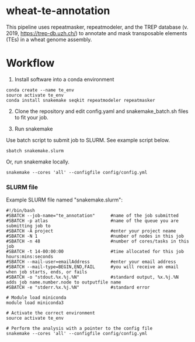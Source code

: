 # wheat-te-annotation

This pipeline uses repeatmasker, repeatmodeler, and the TREP database  (v. 2019, https://trep-db.uzh.ch/) to annotate and mask transposable elements (TEs) in a wheat genome assembly.

# Workflow

1. Install software into a conda environment

```
conda create --name te_env
source activate te_env
conda install snakemake seqkit repeatmodeler repeatmasker 
```

2. Clone the repository and edit config.yaml and snakemake_batch.sh files to fit your job.

3. Run snakemake

Use batch script to submit job to SLURM. See example script below.

```
sbatch snakemake.slurm
```

Or, run snakemake locally.

```
snakemake --cores 'all' --configfile config/config.yml
```

### SLURM file

Example SLURM file named "snakemake.slurm":

```
#!/bin/bash
#SBATCH --job-name="te_annotation"		#name of the job submitted
#SBATCH -p atlas			            #name of the queue you are submitting job to
#SBATCH -A project			            #enter your project neame
#SBATCH -N 1			    	        #number of nodes in this job
#SBATCH -n 48				            #number of cores/tasks in this job
#SBATCH -t 14-00:00:00			        #time allocated for this job hours:mins:seconds
#SBATCH --mail-user=emailAddress	    #enter your email address
#SBATCH --mail-type=BEGIN,END,FAIL	    #you will receive an email when job starts, ends, or fails
#SBATCH -o "stdout.%x.%j.%N"		    #standard output, %x.%j.%N adds job name.number.node to outputfile name
#SBATCH -e "stderr.%x.%j.%N"		    #standard error

# Module load miniconda
module load miniconda3

# Activate the correct environment
source activate te_env

# Perform the analysis with a pointer to the config file
snakemake --cores 'all' --configfile config/config.yml
```
